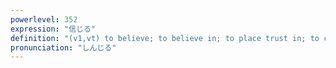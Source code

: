 ```yaml
---
powerlevel: 352
expression: "信じる"
definition: "(v1,vt) to believe; to believe in; to place trust in; to confide in; to have faith in; (P)"
pronunciation: "しんじる"
---
```

